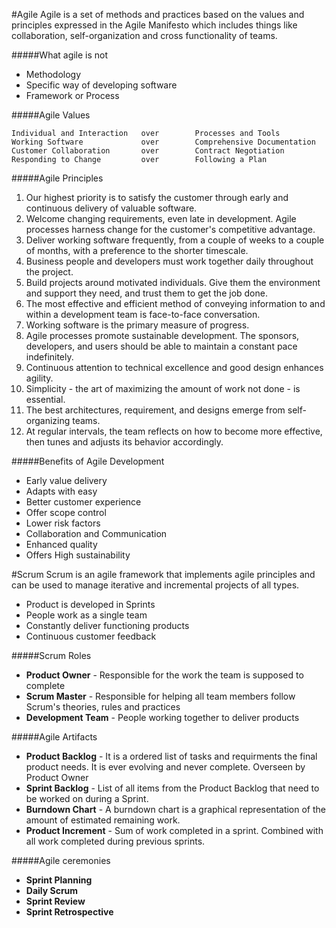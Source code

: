 #Agile
Agile is a set of methods and practices based on the values and principles expressed in the Agile Manifesto which includes things like collaboration, self-organization and cross functionality of teams.

#####What agile is not
- Methodology
- Specific way of developing software
- Framework or Process

#####Agile Values 

    Individual and Interaction   over        Processes and Tools
    Working Software             over        Comprehensive Documentation
    Customer Collaboration       over        Contract Negotiation
    Responding to Change         over        Following a Plan

#####Agile Principles
1. Our highest priority is to satisfy the customer through early and continuous delivery of valuable software.
2. Welcome changing requirements, even late in development. Agile processes harness change for the customer's competitive advantage.
3. Deliver working software frequently, from a couple of weeks to a couple of months, with a preference to the shorter timescale.
4. Business people and developers must work together daily throughout the project.
5. Build projects around motivated individuals. Give them the environment and support they need, and trust them to get the job done.
6. The most effective and efficient method of conveying information to and within a development team is face-to-face conversation.
7. Working software is the primary measure of progress.
8. Agile processes promote sustainable development. The sponsors, developers, and users should be able to maintain a constant pace indefinitely.
9. Continuous attention to technical excellence and good design enhances agility.
10. Simplicity - the art of maximizing the amount of work not done - is essential.
11. The best architectures, requirement, and designs emerge from self-organizing teams.
12. At regular intervals, the team reflects on how to become more effective, then tunes and adjusts its behavior accordingly.

#####Benefits of Agile Development
- Early value delivery
- Adapts with easy
- Better customer experience
- Offer scope control
- Lower risk factors
- Collaboration and Communication
- Enhanced quality
- Offers High sustainability


#Scrum
Scrum is an agile framework that implements agile principles and can be used to manage iterative and incremental projects of all types.
- Product is developed in Sprints
- People work as a single team
- Constantly deliver functioning products
- Continuous customer feedback
    
#####Scrum Roles
- **Product Owner** - Responsible for the work the team is supposed to complete
- **Scrum Master** - Responsible for helping all team members follow Scrum's theories, rules and practices
- **Development Team** - People working together to deliver products

#####Agile Artifacts
- **Product Backlog** - It is a ordered list of tasks and requirments the final product needs. It is ever evolving and never complete. Overseen by Product Owner
- **Sprint Backlog** - List of all items from the Product Backlog that need to be worked on during a Sprint.
- **Burndown Chart** - A burndown chart is a graphical representation of the amount of estimated remaining work.
- **Product Increment** - Sum of work completed in a sprint. Combined with all work completed during previous sprints.

#####Agile ceremonies
- **Sprint Planning**
- **Daily Scrum**
- **Sprint Review**
- **Sprint Retrospective**

